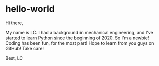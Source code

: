 # hello-world

Hi there,

My name is LC. I had a background in mechanical engineering, and I've started to learn Python since the beginning of 2020. So I'm a newbie! Coding has been fun, for the most part! Hope to learn from you guys on GitHub! Take care! 

Best,
LC
